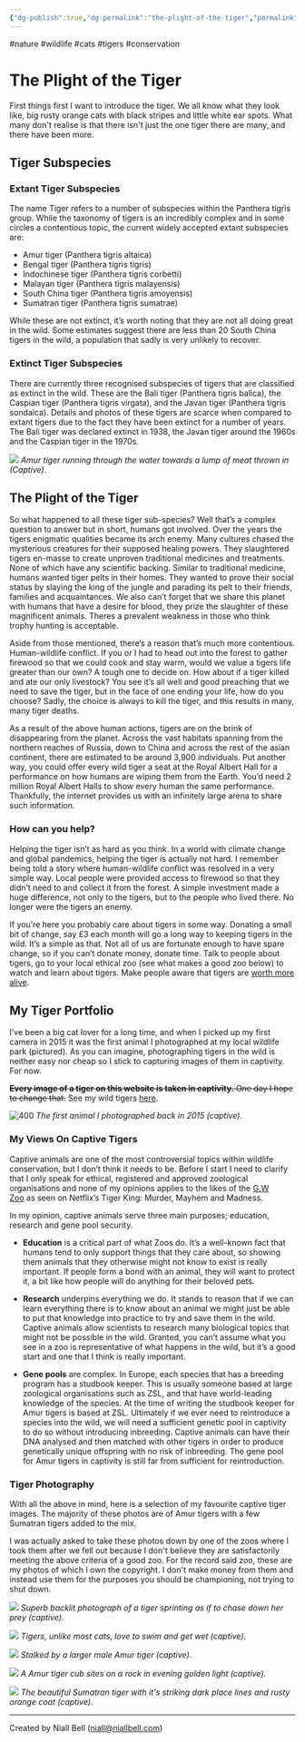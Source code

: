```yaml
---
{"dg-publish":true,"dg-permalink":"the-plight-of-the-tiger","permalink":"/the-plight-of-the-tiger/","title":"The Plight of the Tiger","tags":["nature","wildlife","photography","conservation"],"noteIcon":"2","created":"2024-04-17T09:09:39.034+01:00","updated":"2024-04-17T12:15:04.322+01:00"}
---
```


#nature #wildlife #cats #tigers #conservation
# The Plight of the Tiger

First things first I want to introduce the tiger. We all know what they look like, big rusty orange cats with black stripes and little white ear spots. What many don't realise is that there isn't just the one tiger there are many, and there have been more.

## Tiger Subspecies
### Extant Tiger Subspecies

The name Tiger refers to a number of subspecies within the Panthera tigris group. While the taxonomy of tigers is an incredibly complex and in some circles a contentious topic, the current widely accepted extant subspecies are:

- Amur tiger (Panthera tigris altaica)
- Bengal tiger (Panthera tigris tigris)
- Indochinese tiger (Panthera tigris corbetti)
- Malayan tiger (Panthera tigris malayensis)
- South China tiger (Panthera tigris amoyensis)
- Sumatran tiger (Panthera tigris sumatrae)

While these are not extinct, it’s worth noting that they are not all doing great in the wild. Some estimates suggest there are less than 20 South China tigers in the wild, a population that sadly is very unlikely to recover.

### Extinct Tiger Subspecies

There are currently three recognised subspecies of tigers that are classified as extinct in the wild. These are the Bali tiger (Panthera tigris balica), the Caspian tiger (Panthera tigris virgata), and the Javan tiger (Panthera tigris sondaica). Details and photos of these tigers are scarce when compared to extant tigers due to the fact they have been extinct for a number of years. The Bali tiger was declared extinct in 1938, the Javan tiger around the 1960s and the Caspian tiger in the 1970s.

![](https://i.imgur.com/rtk0zzy.png)
*Amur tiger running through the water towards a lump of meat thrown in (Captive).*

## The Plight of the Tiger

So what happened to all these tiger sub-species? Well that’s a complex question to answer but in short, humans got involved. Over the years the tigers enigmatic qualities became its arch enemy. Many cultures chased the mysterious creatures for their supposed healing powers. They slaughtered tigers en-masse to create unproven traditional medicines and treatments. None of which have any scientific backing. Similar to traditional medicine, humans wanted tiger pelts in their homes. They wanted to prove their social status by slaying the king of the jungle and parading its pelt to their friends, families and acquaintances. We also can’t forget that we share this planet with humans that have a desire for blood, they prize the slaughter of these magnificent animals. Theres a prevalent weakness in those who think trophy hunting is acceptable.

Aside from those mentioned, there’s a reason that’s much more contentious. Human-wildlife conflict. If you or I had to head out into the forest to gather firewood so that we could cook and stay warm, would we value a tigers life greater than our own? A tough one to decide on. How about if a tiger killed and ate our only livestock? You see it’s all well and good preaching that we need to save the tiger, but in the face of one ending your life, how do you choose? Sadly, the choice is always to kill the tiger, and this results in many, many tiger deaths.

As a result of the above human actions, tigers are on the brink of disappearing from the planet. Across the vast habitats spanning from the northern reaches of Russia, down to China and across the rest of the asian continent, there are estimated to be around 3,900 individuals. Put another way, you could offer every wild tiger a seat at the Royal Albert Hall for a performance on how humans are wiping them from the Earth. You’d need 2 million Royal Albert Halls to show every human the same performance. Thankfully, the internet provides us with an infinitely large arena to share such information.

### How can you help?

Helping the tiger isn’t as hard as you think. In a world with climate change and global pandemics, helping the tiger is actually not hard. I remember being told a story where human-wildlife conflict was resolved in a very simple way. Local people were provided access to firewood so that they didn’t need to and collect it from the forest. A simple investment made a huge difference, not only to the tigers, but to the people who lived there. No longer were the tigers an enemy.

If you’re here you probably care about tigers in some way. Donating a small bit of change, say £3 each month will go a long way to keeping tigers in the wild. It’s a simple as that. Not all of us are fortunate enough to have spare change, so if you can’t donate money, donate time. Talk to people about tigers, go to your local ethical zoo (see what makes a good zoo below) to watch and learn about tigers. Make people aware that tigers are [worth more alive](https://www.exodus.co.uk/worth-more-alive).

## My Tiger Portfolio

I’ve been a big cat lover for a long time, and when I picked up my first camera in 2015 it was the first animal I photographed at my local wildlife park (pictured). As you can imagine, photographing tigers in the wild is neither easy nor cheap so I stick to capturing images of them in captivity. For now.

~~**Every image of a tiger on this website is taken in captivity.** One day I hope to change that.~~ See my wild tigers [here](https://niallbell.com/uk-wildlife-nature-photos/tiger/).

![400](https://i.imgur.com/EXjdxrk.png)
*The first animal I photographed back in 2015 (captive).*

### My Views On Captive Tigers

Captive animals are one of the most controversial topics within wildlife conservation, but I don’t think it needs to be. Before I start I need to clarify that I only speak for ethical, registered and approved zoological organisations and none of my opinions applies to the likes of the [G.W Zoo](https://en.wikipedia.org/wiki/Greater_Wynnewood_Exotic_Animal_Park) as seen on Netflix’s Tiger King: Murder, Mayhem and Madness.

In my opinion, captive animals serve three main purposes; education, research and gene pool security.

- **Education** is a critical part of what Zoos do. It’s a well-known fact that humans tend to only support things that they care about, so showing them animals that they otherwise might not know to exist is really important. If people form a bond with an animal, they will want to protect it, a bit like how people will do anything for their beloved pets.

- **Research** underpins everything we do. It stands to reason that if we can learn everything there is to know about an animal we might just be able to put that knowledge into practice to try and save them in the wild. Captive animals allow scientists to research many biological topics that might not be possible in the wild. Granted, you can’t assume what you see in a zoo is representative of what happens in the wild, but it’s a good start and one that I think is really important.

- **Gene pools** are complex. In Europe, each species that has a breeding program has a studbook keeper. This is usually someone based at large zoological organisations such as ZSL, and that have world-leading knowledge of the species. At the time of writing the studbook keeper for Amur tigers is based at ZSL. Ultimately if we ever need to reintroduce a species into the wild, we will need a sufficient genetic pool in captivity to do so without introducing inbreeding. Captive animals can have their DNA analysed and then matched with other tigers in order to produce genetically unique offspring with no risk of inbreeding. The gene pool for Amur tigers in captivity is still far from sufficient for reintroduction.

### Tiger Photography

With all the above in mind, here is a selection of my favourite captive tiger images. The majority of these photos are of Amur tigers with a few Sumatran tigers added to the mix. 

I was actually asked to take these photos down by one of the zoos where I took them after we fell out because I don't believe they are satisfactorily meeting the above criteria of a good zoo. For the record said zoo, these are my photos of which I own the copyright. I don't make money from them and instead use them for the purposes you should be championing, not trying to shut down.

![](https://i.imgur.com/YM8JB0f.jpeg)
*Superb backlit photograph of a tiger sprinting as if to chase down her prey (captive).*

![](https://i.imgur.com/4Msu0Ig.png)
*Tigers, unlike most cats, love to swim and get wet (captive).*

![](https://i.imgur.com/v3dgeOx.png)
*Stalked by a larger male Amur tiger (captive).*

![](https://i.imgur.com/QXS2OUx.png)
*A Amur tiger cub sites on a rock in evening golden light (captive).*

![](https://i.imgur.com/eDQBDJi.png)
*The beautiful Sumatran tiger with it's striking dark place lines and rusty orange coat (captive).*

---
Created by Niall Bell (niall@niallbell.com)
